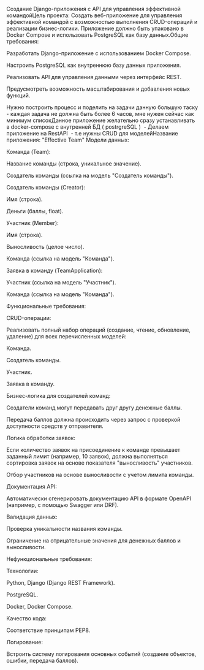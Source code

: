 Создание Django-приложения с API для управления эффективной командойЦель проекта:
Создать веб-приложение для управления эффективной командой с возможностью выполнения CRUD-операций и реализации бизнес-логики. Приложение должно быть упаковано в Docker Compose и использовать PostgreSQL как базу данных.Общие требования:

Разработать Django-приложение с использованием Docker Compose.

Настроить PostgreSQL как внутреннюю базу данных приложения.

Реализовать API для управления данными через интерфейс REST.

Предусмотреть возможность масштабирования и добавления новых функций.

Нужно построить процесс и поделить на задачи данную большую таску - каждая задача не должна быть более 6 часов, мне нужен сейчас как минимум списокДанное приложение желательно сразу устанавливать в docker-compose с внутренней БД ( postrgreSQL )  - Делаем приложение на RestAPI  - т.е нужны CRUD для моделейНазвание приложения: "Effective Team"
Модели данных:

Команда (Team):

Название команды (строка, уникальное значение).

Создатель команды (ссылка на модель "Создатель команды").

Создатель команды (Creator):

Имя (строка).

Деньги (баллы, float).

Участник (Member):

Имя (строка).

Выносливость (целое число).

Команда (ссылка на модель "Команда").

Заявка в команду (TeamApplication):

Участник (ссылка на модель "Участник").

Команда (ссылка на модель "Команда").

Функциональные требования:

CRUD-операции:

Реализовать полный набор операций (создание, чтение, обновление, удаление) для всех перечисленных моделей:

Команда.

Создатель команды.

Участник.

Заявка в команду.

Бизнес-логика для создателей команд:

Создатели команд могут передавать друг другу денежные баллы.

Передача баллов должна происходить через запрос с проверкой доступности средств у отправителя.

Логика обработки заявок:

Если количество заявок на присоединение к команде превышает заданный лимит (например, 10 заявок), должна выполняться сортировка заявок на основе показателя "выносливость" участников.

Отбор участников на основе выносливости с учетом лимита команды.

Документация API:

Автоматически сгенерировать документацию API в формате OpenAPI (например, с помощью Swagger или DRF).

Валидация данных:

Проверка уникальности названия команды.

Ограничение на отрицательные значения для денежных баллов и выносливости.

Нефункциональные требования:

Технологии:

Python, Django (Django REST Framework).

PostgreSQL.

Docker, Docker Compose.

Качество кода:

Соответствие принципам PEP8.

Логирование:

Встроить систему логирования основных событий (создание объектов, ошибки, передача баллов).